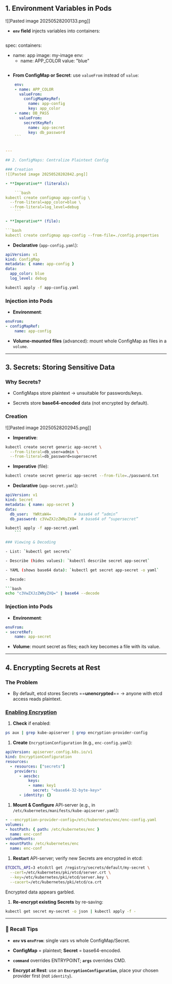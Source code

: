 ## 1. Environment Variables in Pods
![[Pasted image 20250528200133.png]]

- **`env` field** injects variables into containers:

    ```yaml
spec:
  containers:
  - name: app
	image: my-image
	env:
	- name: APP_COLOR
	  value: "blue"
    ```
    
- **From ConfigMap or Secret**: use `valueFrom` instead of `value`:

```yaml
	env:
	- name: APP_COLOR
	  valueFrom:
		configMapKeyRef:
		  name: app-config
		  key: app_color
	- name: DB_PASS
	  valueFrom:
		secretKeyRef:
		  name: app-secret
		  key: db_password
    ```


---

## 2. ConfigMaps: Centralize Plaintext Config

### Creation
![[Pasted image 20250528202842.png]]

- **Imperative** (literals):

    ```bash
kubectl create configmap app-config \
  --from-literal=app_color=blue \
  --from-literal=log_level=debug
    ```

- **Imperative** (file):

```bash
kubectl create configmap app-config --from-file=./config.properties
```

- **Declarative** (`app-config.yaml`):

```yaml
apiVersion: v1
kind: ConfigMap
metadata: { name: app-config }
data:
  app_color: blue
  log_level: debug
```

```bash
kubectl apply -f app-config.yaml
```


### Injection into Pods

- **Environment**:

```yaml
envFrom:
- configMapRef:
	name: app-config
```

- **Volume-mounted files** (advanced): mount whole ConfigMap as files in a `volume`.

---

## 3. Secrets: Storing Sensitive Data

### Why Secrets?

- ConfigMaps store plaintext → unsuitable for passwords/keys.

- Secrets store **base64-encoded** data (not encrypted by default).
### Creation
![[Pasted image 20250528202945.png]]
- **Imperative**:

```bash
kubectl create secret generic app-secret \
  --from-literal=db_user=admin \
  --from-literal=db_password=supersecret
```

- **Imperative** (file):

```bash
kubectl create secret generic app-secret --from-file=./password.txt
```

- **Declarative** (`app-secret.yaml`):

```yaml
apiVersion: v1
kind: Secret
metadata: { name: app-secret }
data:
  db_user:  YWRtaW4=          # base64 of “admin”
  db_password: c3VwZXJzZWNyZXQ=  # base64 of “supersecret”
```

```bash
kubectl apply -f app-secret.yaml
    ```    

### Viewing & Decoding

- List: `kubectl get secrets`

- Describe (hides values): `kubectl describe secret app-secret`

- YAML (shows base64 data): `kubectl get secret app-secret -o yaml`

- Decode:

```bash
echo "c3VwZXJzZWNyZXQ=" | base64 --decode
```    

### Injection into Pods

- **Environment**:

```yaml
envFrom:
- secretRef:
	name: app-secret
```

- **Volume**: mount secret as files; each key becomes a file with its value.    

---

## 4. Encrypting Secrets at Rest

### The Problem

- By default, etcd stores Secrets ==**unencrypted**== → anyone with etcd access reads plaintext.    

### [Enabling Encryption](https://kubernetes.io/docs/tasks/administer-cluster/encrypt-data/)

1. **Check** if enabled:

```bash
ps aux | grep kube-apiserver | grep encryption-provider-config
```

1. **Create** `EncryptionConfiguration` (e.g., `enc-config.yaml`):

```yaml
apiVersion: apiserver.config.k8s.io/v1
kind: EncryptionConfiguration
resources:
  - resources: ["secrets"]
	providers:
	  - aescbc:
		  keys:
		  - name: key1
			secret: "<base64-32-byte-key>"
	  - identity: {}
```

1. **Mount & Configure** API-server (e.g., in `/etc/kubernetes/manifests/kube-apiserver.yaml`):

```yaml
- --encryption-provider-config=/etc/kubernetes/enc/enc-config.yaml
volumes:
- hostPath: { path: /etc/kubernetes/enc }
  name: enc-conf
volumeMounts:
- mountPath: /etc/kubernetes/enc
  name: enc-conf
```

1. **Restart** API-server; verify new Secrets are encrypted in etcd:

```bash
ETCDCTL_API=3 etcdctl get /registry/secrets/default/my-secret \
  --cert=/etc/kubernetes/pki/etcd/server.crt \
  --key=/etc/kubernetes/pki/etcd/server.key \
  --cacert=/etc/kubernetes/pki/etcd/ca.crt
```

Encrypted data appears garbled.

1. **Re-encrypt existing Secrets** by re-saving:

```bash
kubectl get secret my-secret -o json | kubectl apply -f -
```


---

### 🔑 Recall Tips

- **`env` vs `envFrom`**: single vars vs whole ConfigMap/Secret.
    
- **ConfigMap** = plaintext; **Secret** = base64-encoded.
    
- **`command`** overrides ENTRYPOINT; **`args`** overrides CMD.
    
- **Encrypt at Rest**: use an **`EncryptionConfiguration`**, place your chosen provider first (not `identity`).